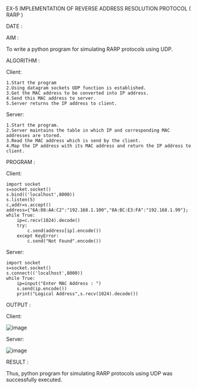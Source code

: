 EX-5 IMPLEMENTATION OF REVERSE ADDRESS RESOLUTION PROTOCOL ( RARP )

DATE :

AIM :

To write a python program for simulating RARP protocols using UDP.

ALGORITHM :

Client:

    1.Start the program
    2.Using datagram sockets UDP function is established.
    3.Get the MAC address to be converted into IP address.
    4.Send this MAC address to server.
    5.Server returns the IP address to client.

Server:

    1.Start the program.
    2.Server maintains the table in which IP and corresponding MAC addresses are stored.
    3.Read the MAC address which is send by the client.
    4.Map the IP address with its MAC address and return the IP address to client.

PROGRAM :

Client:

    import socket
    s=socket.socket()
    s.bind(('localhost',8000))
    s.listen(5)
    c,addr=s.accept()
    address={"6A:08:AA:C2":"192.168.1.100","8A:BC:E3:FA":"192.168.1.99"};
    while True:
        ip=c.recv(1024).decode()
        try:
            c.send(address[ip].encode())
        except KeyError:
            c.send("Not Found".encode()) 
            
Server:

    import socket
    s=socket.socket()
    s.connect(('localhost',8000))
    while True:
        ip=input("Enter MAC Address : ")
        s.send(ip.encode())
        print("Logical Address",s.recv(1024).decode())
        
OUTPUT :

Client:

![image](https://github.com/Sindhuja9585/EX-5/assets/122860624/0e4e089e-dc9a-44e0-a527-33c4871afd50)

Server:

![image](https://github.com/Sindhuja9585/EX-5/assets/122860624/1eb646c0-d7dd-4a86-be4f-d48be31fe022)


RESULT :

Thus, python program for simulating RARP protocols using UDP was successfully executed.


